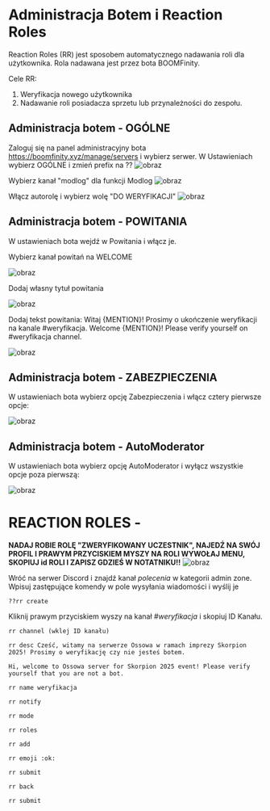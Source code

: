 # Administracja Botem i Reaction Roles

Reaction Roles (RR) jest sposobem automatycznego nadawania roli dla użytkownika. Rola nadawana jest przez bota BOOMFinity.

Cele RR:
1. Weryfikacja nowego użytkownika
2. Nadawanie roli posiadacza sprzetu lub przynależności do zespołu.

## Administracja botem - OGÓLNE

Zaloguj się na panel administracyjny bota https://boomfinity.xyz/manage/servers i wybierz serwer. 
W Ustawieniach wybierz OGÓLNE i zmień prefix na ?? ![obraz](https://github.com/user-attachments/assets/1c10c06d-f9ce-4a06-b71c-8f9366068936)

Wybierz kanał "modlog" dla funkcji Modlog
![obraz](https://github.com/user-attachments/assets/edc7a473-7551-41dc-9e7a-d54cbd54c8d9)

Włącz autorolę i wybierz wolę "DO WERYFIKACJI" 
![obraz](https://github.com/user-attachments/assets/02b5a48e-7496-44b4-8346-a54d94c53504)

## Administracja botem - POWITANIA

W ustawieniach bota wejdź w Powitania i włącz je.

Wybierz kanał powitań na WELCOME

![obraz](https://github.com/user-attachments/assets/022d1807-1219-4cc9-8777-bc211b2a2d9a)

Dodaj własny tytuł powitania

![obraz](https://github.com/user-attachments/assets/3f44b624-7285-4b37-828a-fe17d971f6e4)

Dodaj tekst powitania:
Witaj {MENTION}! Prosimy o ukończenie weryfikacji na kanale #weryfikacja.
Welcome {MENTION}! Please verify yourself on #weryfikacja channel.

![obraz](https://github.com/user-attachments/assets/c034fbac-4ac3-44e8-a355-61e4bf99ecc7)


## Administracja botem - ZABEZPIECZENIA

W ustawieniach bota wybierz opcję Zabezpieczenia i włącz cztery pierwsze opcje:

![obraz](https://github.com/user-attachments/assets/0eaffbc7-0099-42d7-9b7e-c910b611bb9e)

## Administracja botem - AutoModerator

W ustawieniach bota wybierz opcję AutoModerator i wyłącz wszystkie opcje poza pierwszą:

![obraz](https://github.com/user-attachments/assets/525c9a8a-45fa-41fc-8796-e117b3c550ba)

# REACTION ROLES - 

**NADAJ ROBIE ROLĘ "ZWERYFIKOWANY UCZESTNIK", NAJEDŹ NA SWÓJ PROFIL I PRAWYM PRZYCISKIEM MYSZY NA ROLI WYWOŁAJ MENU, SKOPIUJ id ROLI I ZAPISZ GDZIEŚ W NOTATNIKU!!**
![obraz](https://github.com/user-attachments/assets/68529756-a2d2-433f-99aa-f361a3324661)


Wróć na serwer Discord i znajdź kanał *polecenia* w kategorii admin zone.
Wpisuj zastępujące komendy w pole wysyłania wiadomości i wyślij je

```
??rr create
```
Kliknij prawym przyciskiem wyszy na kanał *#weryfikacja* i skopiuj ID Kanału.

```
rr channel (wklej ID kanału)
```

```
rr desc Cześć, witamy na serwerze Ossowa w ramach imprezy Skorpion 2025! Prosimy o weryfikację czy nie jesteś botem.

Hi, welcome to Ossowa server for Skorpion 2025 event! Please verify yourself that you are not a bot.
```
```
rr name weryfikacja
```
```
rr notify
```
```
rr mode
```
```
rr roles
```
```
rr add
```
```
rr emoji :ok: 
```
```
rr submit
```
```
rr back
```
```
rr submit
```
